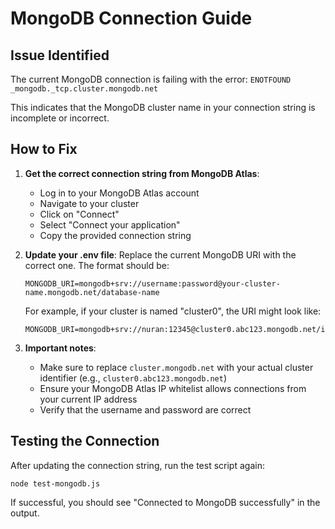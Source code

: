 # MongoDB Connection Guide

## Issue Identified
The current MongoDB connection is failing with the error: `ENOTFOUND _mongodb._tcp.cluster.mongodb.net`

This indicates that the MongoDB cluster name in your connection string is incomplete or incorrect.

## How to Fix

1. **Get the correct connection string from MongoDB Atlas**:
   - Log in to your MongoDB Atlas account
   - Navigate to your cluster
   - Click on "Connect"
   - Select "Connect your application"
   - Copy the provided connection string

2. **Update your .env file**:
   Replace the current MongoDB URI with the correct one. The format should be:
   ```
   MONGODB_URI=mongodb+srv://username:password@your-cluster-name.mongodb.net/database-name
   ```

   For example, if your cluster is named "cluster0", the URI might look like:
   ```
   MONGODB_URI=mongodb+srv://nuran:12345@cluster0.abc123.mongodb.net/image_cloths
   ```

3. **Important notes**:
   - Make sure to replace `cluster.mongodb.net` with your actual cluster identifier (e.g., `cluster0.abc123.mongodb.net`)
   - Ensure your MongoDB Atlas IP whitelist allows connections from your current IP address
   - Verify that the username and password are correct

## Testing the Connection
After updating the connection string, run the test script again:
```
node test-mongodb.js
```

If successful, you should see "Connected to MongoDB successfully" in the output.
